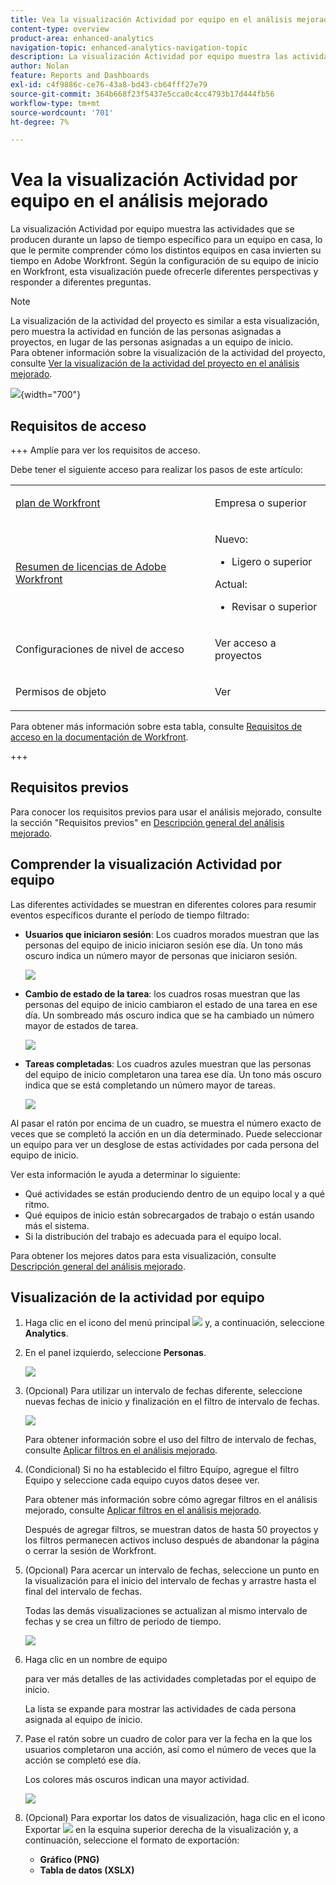 ```yaml
---
title: Vea la visualización Actividad por equipo en el análisis mejorado
content-type: overview
product-area: enhanced-analytics
navigation-topic: enhanced-analytics-navigation-topic
description: La visualización Actividad por equipo muestra las actividades que se producen durante un lapso de tiempo específico para un equipo en casa, lo que le permite comprender cómo los distintos equipos en casa invierten su tiempo en Adobe Workfront. Según la configuración de su equipo de inicio en Workfront, esta visualización puede ofrecerle diferentes perspectivas y responder a diferentes preguntas.
author: Nolan
feature: Reports and Dashboards
exl-id: c4f9886c-ce76-43a8-bd43-cb64fff27e79
source-git-commit: 364b668f23f5437e5cca0c4cc4793b17d444fb56
workflow-type: tm+mt
source-wordcount: '701'
ht-degree: 7%

---
```


# Vea la visualización Actividad por equipo en el análisis mejorado

<!-- Audited: 12/2023 -->

La visualización Actividad por equipo muestra las actividades que se producen durante un lapso de tiempo específico para un equipo en casa, lo que le permite comprender cómo los distintos equipos en casa invierten su tiempo en Adobe Workfront. Según la configuración de su equipo de inicio en Workfront, esta visualización puede ofrecerle diferentes perspectivas y responder a diferentes preguntas.

>[!NOTE]
>
>La visualización de la actividad del proyecto es similar a esta visualización, pero muestra la actividad en función de las personas asignadas a proyectos, en lugar de las personas asignadas a un equipo de inicio.\
>Para obtener información sobre la visualización de la actividad del proyecto, consulte [Ver la visualización de la actividad del proyecto en el análisis mejorado](../enhanced-analytics/project-activity-overview.md).

![](assets/activity-by-team-350x113.png){width="700"}

## Requisitos de acceso

+++ Amplíe para ver los requisitos de acceso.

Debe tener el siguiente acceso para realizar los pasos de este artículo:

<table style="table-layout:auto"> 
 <col> 
 <col> 
 <tbody> 
  <tr> 
   <td role="rowheader"><a href="https://www.workfront.com/plans" target="_blank">plan de Workfront</a></td> 
   <td> <p>Empresa o superior</p> </td> 
  </tr> 
  <tr> 
   <td role="rowheader"><a href="../administration-and-setup/add-users/access-levels-and-object-permissions/wf-licenses.md" class="MCXref xref">Resumen de licencias de Adobe Workfront</a></td> 
   <td>
      <p>Nuevo:</p> 
         <ul><li>Ligero o superior</li></ul>
      <p>Actual:</p>
         <ul><li>Revisar o superior</li></ul>
   </td> 
  </tr> 
  <tr> 
   <td role="rowheader">Configuraciones de nivel de acceso</td> 
   <td> <p>Ver acceso a proyectos</p> <!--<p>Note: If you still don't have access, ask your Workfront administrator if they set additional restrictions in your access level.<br>For information on how a Workfront administrator can change your access level, see <a href="../administration-and-setup/add-users/configure-and-grant-access/create-modify-access-levels.md" class="MCXref xref">Create or modify custom access levels</a>.</p>--> </td> 
  </tr> 
  <tr> 
   <td role="rowheader">Permisos de objeto</td> 
   <td> <p>Ver</p> <!--<p>For information on requesting additional access, see <a href="../workfront-basics/grant-and-request-access-to-objects/request-access.md" class="MCXref xref">Request access to objects </a>.</p>--> </td> 
  </tr> 
 </tbody> 
</table>

Para obtener más información sobre esta tabla, consulte [Requisitos de acceso en la documentación de Workfront](/help/quicksilver/administration-and-setup/add-users/access-levels-and-object-permissions/access-level-requirements-in-documentation.md).

+++

## Requisitos previos

Para conocer los requisitos previos para usar el análisis mejorado, consulte la sección &quot;Requisitos previos&quot; en [Descripción general del análisis mejorado](../enhanced-analytics/enhanced-analytics-overview.md).

## Comprender la visualización Actividad por equipo

Las diferentes actividades se muestran en diferentes colores para resumir eventos específicos durante el período de tiempo filtrado:

* **Usuarios que iniciaron sesión**: Los cuadros morados muestran que las personas del equipo de inicio iniciaron sesión ese día. Un tono más oscuro indica un número mayor de personas que iniciaron sesión.

  ![](assets/project-activity-users-logged-in.png)

* **Cambio de estado de la tarea**: los cuadros rosas muestran que las personas del equipo de inicio cambiaron el estado de una tarea en ese día. Un sombreado más oscuro indica que se ha cambiado un número mayor de estados de tarea.

  ![](assets/project-activity-task-status-changes.png)

* **Tareas completadas**: Los cuadros azules muestran que las personas del equipo de inicio completaron una tarea ese día. Un tono más oscuro indica que se está completando un número mayor de tareas.

  ![](assets/project-activity-tasks-completed.png)

Al pasar el ratón por encima de un cuadro, se muestra el número exacto de veces que se completó la acción en un día determinado. Puede seleccionar un equipo para ver un desglose de estas actividades por cada persona del equipo de inicio.

Ver esta información le ayuda a determinar lo siguiente:

* Qué actividades se están produciendo dentro de un equipo local y a qué ritmo.
* Qué equipos de inicio están sobrecargados de trabajo o están usando más el sistema.
* Si la distribución del trabajo es adecuada para el equipo local.

Para obtener los mejores datos para esta visualización, consulte [Descripción general del análisis mejorado](../enhanced-analytics/enhanced-analytics-overview.md).

## Visualización de la actividad por equipo

1. Haga clic en el icono del menú principal ![](assets/main-menu-icon-16x12.png) y, a continuación, seleccione **Analytics**.
1. En el panel izquierdo, seleccione **Personas**.

   ![](assets/people-area-cropped-qs-350x276.png)

1. (Opcional) Para utilizar un intervalo de fechas diferente, seleccione nuevas fechas de inicio y finalización en el filtro de intervalo de fechas.

   ![](assets/filters-select-date-range-350x344.png)

   Para obtener información sobre el uso del filtro de intervalo de fechas, consulte [Aplicar filtros en el análisis mejorado](../enhanced-analytics/use-enhanced-analytics-filters.md).

1. (Condicional) Si no ha establecido el filtro Equipo, agregue el filtro Equipo y seleccione cada equipo cuyos datos desee ver.

   Para obtener más información sobre cómo agregar filtros en el análisis mejorado, consulte [Aplicar filtros en el análisis mejorado](../enhanced-analytics/use-enhanced-analytics-filters.md).

   Después de agregar filtros, se muestran datos de hasta 50 proyectos y los filtros permanecen activos incluso después de abandonar la página o cerrar la sesión de Workfront.

1. (Opcional) Para acercar un intervalo de fechas, seleccione un punto en la visualización para el inicio del intervalo de fechas y arrastre hasta el final del intervalo de fechas.

   Todas las demás visualizaciones se actualizan al mismo intervalo de fechas y se crea un filtro de periodo de tiempo.

   ![](assets/timeframe-filter-350x220.png)

1. Haga clic en un nombre de equipo

   <!--
   <MadCap:conditionalText data-mc-conditions="QuicksilverOrClassic.Draft mode">
   or role
   </MadCap:conditionalText>
   -->

   para ver más detalles de las actividades completadas por el equipo de inicio.

   La lista se expande para mostrar las actividades de cada persona asignada al equipo de inicio.

   <!--
   <span style="color: #ff1493;" data-mc-conditions="QuicksilverOrClassic.Draft mode"> Role not available</span>
   -->

1. Pase el ratón sobre un cuadro de color para ver la fecha en la que los usuarios completaron una acción, así como el número de veces que la acción se completó ese día.

   Los colores más oscuros indican una mayor actividad.

   ![](assets/activity-by-team-activity-pop-up-350x155.png)

1. (Opcional) Para exportar los datos de visualización, haga clic en el icono Exportar ![](assets/export.png) en la esquina superior derecha de la visualización y, a continuación, seleccione el formato de exportación:

   * **Gráfico (PNG)**
   * **Tabla de datos (XSLX)**

